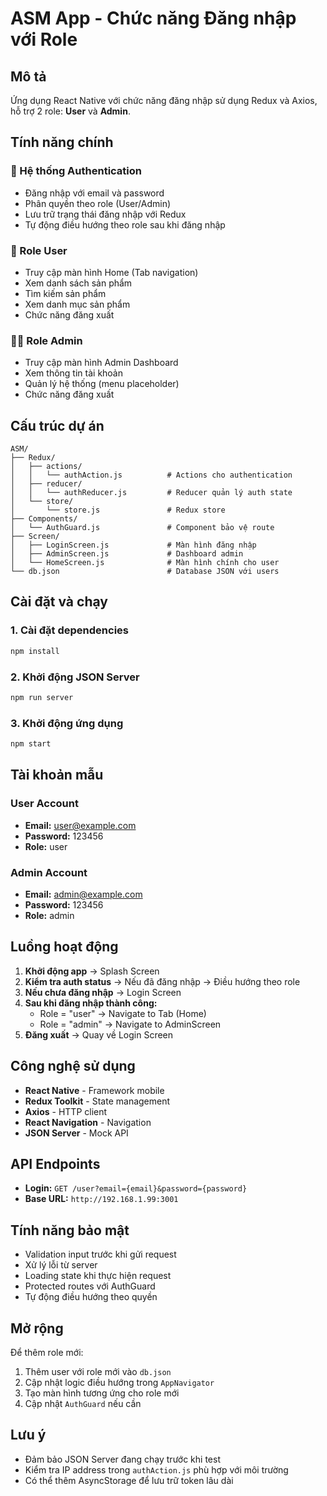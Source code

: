 # ASM App - Chức năng Đăng nhập với Role

## Mô tả
Ứng dụng React Native với chức năng đăng nhập sử dụng Redux và Axios, hỗ trợ 2 role: **User** và **Admin**.

## Tính năng chính

### 🔐 Hệ thống Authentication
- Đăng nhập với email và password
- Phân quyền theo role (User/Admin)
- Lưu trữ trạng thái đăng nhập với Redux
- Tự động điều hướng theo role sau khi đăng nhập

### 👤 Role User
- Truy cập màn hình Home (Tab navigation)
- Xem danh sách sản phẩm
- Tìm kiếm sản phẩm
- Xem danh mục sản phẩm
- Chức năng đăng xuất

### 👨‍💼 Role Admin
- Truy cập màn hình Admin Dashboard
- Xem thông tin tài khoản
- Quản lý hệ thống (menu placeholder)
- Chức năng đăng xuất

## Cấu trúc dự án

```
ASM/
├── Redux/
│   ├── actions/
│   │   └── authAction.js          # Actions cho authentication
│   ├── reducer/
│   │   └── authReducer.js         # Reducer quản lý auth state
│   └── store/
│       └── store.js               # Redux store
├── Components/
│   └── AuthGuard.js               # Component bảo vệ route
├── Screen/
│   ├── LoginScreen.js             # Màn hình đăng nhập
│   ├── AdminScreen.js             # Dashboard admin
│   └── HomeScreen.js              # Màn hình chính cho user
└── db.json                        # Database JSON với users
```

## Cài đặt và chạy

### 1. Cài đặt dependencies
```bash
npm install
```

### 2. Khởi động JSON Server
```bash
npm run server
```

### 3. Khởi động ứng dụng
```bash
npm start
```

## Tài khoản mẫu

### User Account
- **Email:** user@example.com
- **Password:** 123456
- **Role:** user

### Admin Account
- **Email:** admin@example.com
- **Password:** 123456
- **Role:** admin

## Luồng hoạt động

1. **Khởi động app** → Splash Screen
2. **Kiểm tra auth status** → Nếu đã đăng nhập → Điều hướng theo role
3. **Nếu chưa đăng nhập** → Login Screen
4. **Sau khi đăng nhập thành công:**
   - Role = "user" → Navigate to Tab (Home)
   - Role = "admin" → Navigate to AdminScreen
5. **Đăng xuất** → Quay về Login Screen

## Công nghệ sử dụng

- **React Native** - Framework mobile
- **Redux Toolkit** - State management
- **Axios** - HTTP client
- **React Navigation** - Navigation
- **JSON Server** - Mock API

## API Endpoints

- **Login:** `GET /user?email={email}&password={password}`
- **Base URL:** `http://192.168.1.99:3001`

## Tính năng bảo mật

- Validation input trước khi gửi request
- Xử lý lỗi từ server
- Loading state khi thực hiện request
- Protected routes với AuthGuard
- Tự động điều hướng theo quyền

## Mở rộng

Để thêm role mới:
1. Thêm user với role mới vào `db.json`
2. Cập nhật logic điều hướng trong `AppNavigator`
3. Tạo màn hình tương ứng cho role mới
4. Cập nhật `AuthGuard` nếu cần

## Lưu ý

- Đảm bảo JSON Server đang chạy trước khi test
- Kiểm tra IP address trong `authAction.js` phù hợp với môi trường
- Có thể thêm AsyncStorage để lưu trữ token lâu dài
